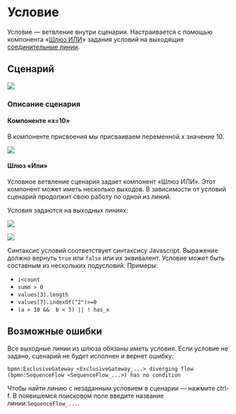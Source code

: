 # Условие

Условие — ветвление внутри сценарии. Настраивается с помощью компонента «[Шлюз ИЛИ](../components/gateway-or.md)» задания условий на выходящие [соединительные линии](../components/connection.md).

## Сценарий

![](../../.gitbook/assets/if\_scheme.png)

### Описание сценария

#### Компоненте «x=10»

В компоненте присвоения мы присваиваем переменной x значение 10.

![](../../.gitbook/assets/if\_x10.png)

#### Шлюз «Или»

Условное ветвление сценария задает компонент «Шлюз ИЛИ». Этот компонент может иметь несколько выходов. В зависимости от условий сценарий продолжит свою работу по одной из линий.

Условия задаются на выходных линиях:

![](../../.gitbook/assets/if\_line\_condition.png)

![](../../.gitbook/assets/if\_condition.png)

Синтаксис условий соответствует синтаксису Javascript. Выражение должно вернуть `true` или `false` или их эквивалент. Условие может быть составным из нескольких подусловий. Примеры:

* `i<count`
* `summ > 0`
* `values[3].length`
* `values[7].indexOf("2")>=0`
* `(a > 10 &&  b < 3) || ! has_x`

## Возможные ошибки

Все выходные линии из шлюза обязаны иметь условия. Если условие не задано, сценарий не будет исполнен и вернет ошибку:

`bpmn:ExclusiveGateway <ExclusiveGateway_...> diverging flow (bpmn:SequenceFlow <SequenceFlow_...>) has no condition`

Чтобы найти линию с незаданным условием в сценарии — нажмите ctrl-f. В появишемся поисковом поле введите название линии:`SequenceFlow_...`.
